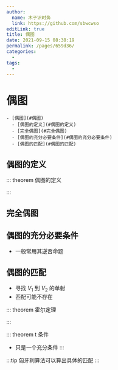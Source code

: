```yaml
---
author: 
  name: 木子识时务
  link: https://github.com/sbwcwso
editLink: true
title: 偶图
date: 2021-09-15 08:38:19
permalink: /pages/659d36/
categories: 
  - 
tags: 
  - 
---
```


# 偶图

```markmap
- [偶图](#偶图)
  - [偶图的定义](#偶图的定义)
  - [完全偶图](#完全偶图)
  - [偶图的充分必要条件](#偶图的充分必要条件)
  - [偶图的匹配](#偶图的匹配)
```

## 偶图的定义

::: theorem 偶图的定义

:::

## 完全偶图

## 偶图的充分必要条件

* 一般常用其逆否命题

## 偶图的匹配

* 寻找 $V_1$ 到 $V_2$ 的单射
* 匹配可能不存在

::: theorem 霍尔定理

:::

::: theorem t 条件
* 只是一个充分条件
:::

:::tip 匈牙利算法可以算出具体的匹配
:::
